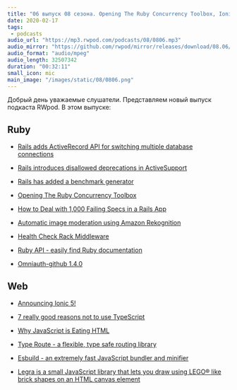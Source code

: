 ```yaml
---
title: "06 выпуск 08 сезона. Opening The Ruby Concurrency Toolbox, Ionic 5, Ruby API, Type Route, Esbuild, Legra и прочее"
date: 2020-02-17
tags:
 - podcasts
audio_url: "https://mp3.rwpod.com/podcasts/08/0806.mp3"
audio_mirror: "https://github.com/rwpod/mirror/releases/download/08.06/0806.mp3"
audio_format: "audio/mpeg"
audio_length: 32507342
duration: "00:32:11"
small_icon: mic
main_image: "/images/static/08/0806.png"
---
```


Добрый день уважаемые слушатели. Представляем новый выпуск подкаста RWpod. В этом выпуске:

## Ruby

 - [Rails adds ActiveRecord API for switching multiple database connections](https://blog.saeloun.com/2020/02/14/rails-6-multiple-database-support)
 - [Rails introduces disallowed deprecations in ActiveSupport](https://blog.saeloun.com/2020/02/12/rails-active-support-disallowed-deprecations)
 - [Rails has added a benchmark generator](https://blog.saeloun.com/2020/02/11/rails-benchmark-generator)
 - [Opening The Ruby Concurrency Toolbox](https://www.honeybadger.io/blog/ruby-concurrency-parallelism/)


 - [How to Deal with 1,000 Failing Specs in a Rails App](https://blog.planetargon.com/entries/how-to-deal-with-1000-failing-specs-in-a-rails-app)
 - [Automatic image moderation using Amazon Rekognition](https://kukicola.io/posts/automatic-image-moderation-using-amazon-rekognition)
 - [Health Check Rack Middleware](https://medium.com/faun/health-check-rack-middleware-b6b126efbaa8)
 - [Ruby API - easily find Ruby documentation](https://rubyapi.org/)
 - [Omniauth-github 1.4.0](https://github.com/omniauth/omniauth-github/releases/tag/v1.4.0)

## Web

 - [Announcing Ionic 5!](https://ionicframework.com/blog/announcing-ionic-5/)
 - [7 really good reasons not to use TypeScript](https://medium.com/javascript-in-plain-english/7-really-good-reasons-not-to-use-typescript-166af597c466)
 - [Why JavaScript is Eating HTML](https://css-tricks.com/why-javascript-is-eating-html/)


 - [Type Route - a flexible, type safe routing library](https://www.type-route.org/)
 - [Esbuild - an extremely fast JavaScript bundler and minifier](https://github.com/evanw/esbuild)
 - [Legra is a small JavaScript library that lets you draw using LEGO® like brick shapes on an HTML canvas element](https://legrajs.com/)

<!--more-->
